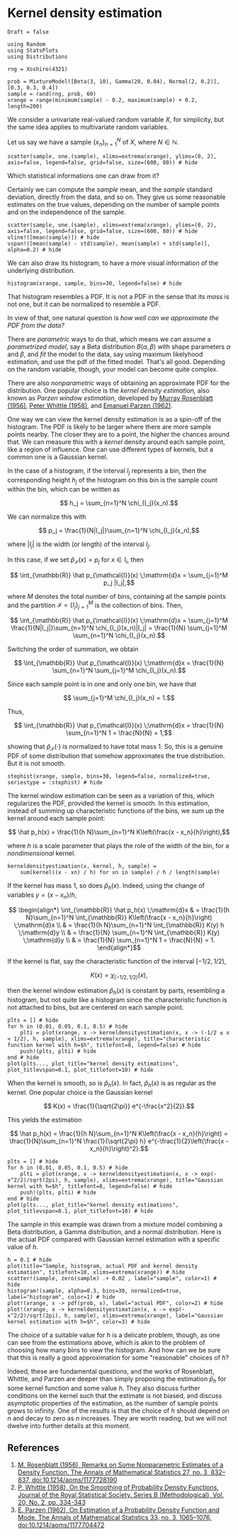 # Kernel density estimation

```@meta
Draft = false
```

```@setup kde
using Random
using StatsPlots
using Distributions

rng = Xoshiro(4321)
```

```@setup kde
prob = MixtureModel([Beta(3, 10), Gamma(20, 0.04), Normal(2, 0.2)], [0.3, 0.3, 0.4])
sample = rand(rng, prob, 60)
xrange = range(minimum(sample) - 0.2, maximum(sample) + 0.2, length=200)
```

We consider a univariate real-valued random variable $X$, for simplicity, but the same idea applies to multivariate random variables.

Let us say we have a sample $\{x_n\}_{n=1}^N$ of $X$, where $N\in\mathbb{N}$.

```@example kde
scatter(sample, one.(sample), xlims=extrema(xrange), ylims=(0, 2), axis=false, legend=false, grid=false, size=(600, 80)) # hide
```

Which statistical informations one can draw from it?

Certainly we can compute the *sample* mean, and the *sample* standard deviation, directly from the data, and so on. They give us some reasonable estimates on the true values, depending on the number of sample points and on the independence of the sample.

```@example kde
scatter(sample, one.(sample), xlims=extrema(xrange), ylims=(0, 2), axis=false, legend=false, grid=false, size=(600, 80)) # hide
vline!([mean(sample)]) # hide
vspan!([mean(sample) - std(sample), mean(sample) + std(sample)], alpha=0.2) # hide
```

We can also draw its histogram, to have a more visual information of the underlying distribution.

```@example kde
histogram(xrange, sample, bins=30, legend=false) # hide
```

That histogram resembles a PDF. It is not a PDF in the sense that its *mass* is not one, but it can be normalized to resemble a PDF.

In view of that, one natural question is *how well can we approximate the PDF from the data?*

There are *parametric* ways to do that, which means we can assume a *parametrized model*, say a Beta distribution $B(\alpha, \beta)$ with shape parameters $\alpha$ and $\beta$, and *fit* the model to the data, say using maximum likelyhood estimation, and use the pdf of the fitted model. That's all good. Depending on the random variable, though, your model can become quite complex.

There are also *nonparametric* ways of obtaining an approximate PDF for the distribution. One popular choice is the *kernel density estimation,* also known as *Parzen window estimation*, developed by [Murray Rosenblatt (1956)](http://projecteuclid.org/euclid.aoms/1177728190), [Peter Whittle (1958)](https://www.jstor.org/stable/2983894), and [Emanuel Parzen (1962)](ttp://projecteuclid.org/euclid.aoms/1177704472).

One way we can view the kernel density estimation is as a spin-off of the histogram. The PDF is likely to be larger where there are more sample points nearby. The closer they are to a point, the higher the chances around that. We can measure this with a *kernel* density around each sample point, like a region of influence. One can use different types of kernels, but a common one is a Gaussian kernel.

In the case of a histogram, if the interval $I_j$ represents a bin, then the corresponding height $h_j$ of the histogram on this bin is the sample count within the bin, which can be written as
```math
    h_j = \sum_{n=1}^N \chi_{I_j}(x_n).
```
We can normalize this with
```math
    p_j = \frac{1}{N|I_j|}\sum_{n=1}^N \chi_{I_j}(x_n),
```
where $|I_j|$ is the width (or length) of the interval $I_j$. 

In this case, if we set $\hat p_{\mathcal{I}}(x) = p_j$ for $x\in I_i$, then
```math
    \int_{\mathbb{R}} \hat p_{\mathcal{I}}(x) \;\mathrm{d}x = \sum_{j=1}^M p_j |I_j|,
```
where $M$ denotes the total number of bins, containing all the sample points and the partition $\mathcal{I} = \{I_j\}_{j=1}^M$ is the collection of bins. Then,
```math
    \int_{\mathbb{R}} \hat p_{\mathcal{I}}(x) \;\mathrm{d}x = \sum_{j=1}^M \frac{1}{N|I_j|}\sum_{n=1}^N \chi_{I_j}(x_n)|I_j| = \frac{1}{N} \sum_{j=1}^M \sum_{n=1}^N \chi_{I_j}(x_n).
```
Switching the order of summation, we obtain
```math
    \int_{\mathbb{R}} \hat p_{\mathcal{I}}(x) \;\mathrm{d}x = \frac{1}{N} \sum_{n=1}^N \sum_{j=1}^M \chi_{I_j}(x_n).
```
Since each sample point is in one and only one bin, we have that
```math
    \sum_{j=1}^M \chi_{I_j}(x_n) = 1.
```
Thus,
```math
    \int_{\mathbb{R}} \hat p_{\mathcal{I}}(x) \;\mathrm{d}x = \frac{1}{N} \sum_{n=1}^N 1  = \frac{N}{N} = 1,
```
showing that $\hat p_{\mathcal{I}}(\cdot)$ is normalized to have total mass $1$. So, this is a genuine PDF of some distribution that somehow approximates the true distribution. But it is not smooth.

```@example kde
stephist(xrange, sample, bins=30, legend=false, normalized=true, seriestype = :stephist) # hide
```

The kernel window estimation can be seen as a variation of this, which regularizes the PDF, provided the kernel is smooth. In this estimation, instead of summing up characteristic functions of the bins, we sum up the kernel around each sample point:
```math
    \hat p_h(x) = \frac{1}{h N}\sum_{n=1}^N K\left(\frac{x - x_n}{h}\right),
```
where $h$ is a scale parameter that plays the role of the width of the bin, for a *nondimensional* kernel.

```@setup kde
kerneldensityestimation(x, kernel, h, sample) = 
    sum(kernel((x - xn) / h) for xn in sample) / h / length(sample)
```

If the kernel has mass $1$, so does $\hat p_h(x)$. Indeed, using the change of variables $y = (x - x_n) / h$,
```math
    \begin{align*}
        \int_{\mathbb{R}} \hat p_h(x) \;\mathrm{d}x & = \frac{1}{h N}\sum_{n=1}^N \int_{\mathbb{R}} K\left(\frac{x - x_n}{h}\right) \;\mathrm{d}x \\
        & = \frac{1}{h N}\sum_{n=1}^N \int_{\mathbb{R}} K(y) h \;\mathrm{d}y \\
        & = \frac{1}{N} \sum_{n=1}^N \int_{\mathbb{R}} K(y) \;\mathrm{d}y \\
        & = \frac{1}{N} \sum_{n=1}^N 1 = \frac{N}{N} = 1.
    \end{align*}
```

If the kernel is flat, say the characteristic function of the interval $[-1/2, 1/2)$, 
```math
    K(x) = \chi_{[-1/2, 1/2)}(x),
```
then the kernel window estimation $\hat p_h(x)$ is constant by parts, resembling a histogram, but not quite like a histogram since the characteristic function is not attached to bins, but are centered on each sample point.

```@example kde
plts = [] # hide
for h in (0.01, 0.05, 0.1, 0.5) # hide
    plti = plot(xrange, x -> kerneldensityestimation(x, x -> (-1/2 ≤ x < 1/2), h, sample), xlims=extrema(xrange), title="characteristic function kernel with h=$h", titlefont=8, legend=false) # hide
    push!(plts, plti) # hide
end # hide
plot(plts..., plot_title="kernel density estimations", plot_titlevspan=0.1, plot_titlefont=10) # hide
```

When the kernel is smooth, so is $\hat p_h(x)$. In fact, $\hat p_h(x)$ is as regular as the kernel. One popular choice is the Gaussian kernel
```math
    K(x) = \frac{1}{\sqrt{2\pi}} e^{-\frac{x^2}{2}}.
```
This yields the estimation
```math
    \hat p_h(x) = \frac{1}{h N}\sum_{n=1}^N K\left(\frac{x - x_n}{h}\right) = \frac{1}{N}\sum_{n=1}^N \frac{1}{\sqrt{2\pi} h} e^{-\frac{1}{2}\left(\frac{x - x_n}{h}\right)^2}.
```

```@example kde
plts = [] # hide
for h in (0.01, 0.05, 0.1, 0.5) # hide
    plti = plot(xrange, x -> kerneldensityestimation(x, x -> exp(-x^2/2)/sqrt(2pi), h, sample), xlims=extrema(xrange), title="Gaussian kernel with h=$h", titlefont=8, legend=false) # hide
    push!(plts, plti) # hide
end # hide
plot(plts..., plot_title="kernel density estimations", plot_titlevspan=0.1, plot_titlefont=10) # hide
```

The sample in this example was drawn from a mixture model combining a Beta distribution, a Gamma distribution, and a normal distribution. Here is the actual PDF compared with Gaussian kernel estimation with a specific value of $h$.
```@example kde
h = 0.1 # hide
plot(title="Sample, histogram, actual PDF and kernel density estimation", titlefont=10, xlims=extrema(xrange)) # hide
scatter!(sample, zero(sample) .+ 0.02 , label="sample", color=1) # hide
histogram!(sample, alpha=0.3, bins=30, normalized=true, label="histogram", color=1) # hide
plot!(xrange, x -> pdf(prob, x), label="actual PDF", color=2) # hide
plot!(xrange, x -> kerneldensityestimation(x, x -> exp(-x^2/2)/sqrt(2pi), h, sample), xlims=extrema(xrange), label="Gaussian kernel estimation with h=$h", color=3) # hide
```

The choice of a suitable value for $h$ is a delicate problem, though, as one can see from the estimations above, which is akin to the problem of choosing how many bins to view the histogram. And how can we be sure that this is really a good approximation for some "reasonable" choices of $h$?

Indeed, these are fundamental questions, and the works of Rosenblatt, Whittle, and Parzen are deeper than simply proposing the estimation $\bar p_h$ for some kernel function and some value $h$. They also discuss further conditions on the kernel such that the estimate is not biased, and discuss asymptotic properties of the estimation, as the number of sample points grows to infinity. One of the results is that the choice of $h$ should depend on $n$ and decay to zero as $n$ increases. They are worth reading, but we will not dwelve into further details at this moment.

## References

1. [M. Rosenblatt (1956), Remarks on Some Nonparametric Estimates of a Density Function. The Annals of Mathematical Statistics 27, no. 3, 832–837, doi:10.1214/aoms/1177728190](http://projecteuclid.org/euclid.aoms/1177728190)
1. [P. Whittle (1958), On the Smoothing of Probability Density Functions, Journal of the Royal Statistical Society. Series B (Methodological), Vol. 20, No. 2, pp. 334-343](https://www.jstor.org/stable/2983894)
1. [E. Parzen (1962), On Estimation of a Probability Density Function and Mode. The Annals of Mathematical Statistics 33, no. 3, 1065–1076, doi:10.1214/aoms/1177704472](http://projecteuclid.org/euclid.aoms/1177704472)
